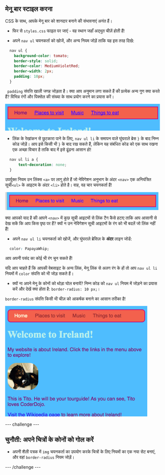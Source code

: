 ## मेनू बार स्टाइल करना

CSS के साथ, आपके मेनू बार को शानदार बनाने की संभावनाएं अनंत हैं।

- फिर से `styles.css` फाइल पर जाएं - वह स्थान जहाँ अद्भुत चीज़ें होती हैं!

- अपने `nav ul` चयनकर्ता को खोजें, और अन्य नियम जोड़ें ताकि यह इस तरह दिखे:

```css
  nav ul {
    background-color: tomato;
    border-style: solid;
    border-color: MediumVioletRed;
    border-width: 2px;
    padding: 10px;
  }
```

` padding` संपत्ति खाली जगह जोड़ता है। क्या आप अनुमान लगा सकते हैं की प्रत्येक अन्य गुण क्या करते हैं? विभिन्न रंगों और पिक्सेल की संख्या के साथ प्रयोग करने का प्रयास करें।

![बॉर्डर और पैडिंग के साथ मेनू बार](images/egMenuBarMoreStyle.png)

- लिंक के रेखांकन से छुटकारा पाने के लिए, `nav ul li` के समापन वाले घुंघराले ब्रेस `}` के बाद निम्न कोड जोड़ें। आप इसे किसी भी `}` के बाद रख सकते हैं, लेकिन यह संबंधित कोड को एक साथ रखना एक अच्छा विचार है ताकि बाद में इसे ढूंढना आसान हो!

```css
  nav ul li a {
      text-decoration: none;
  }
```

उपर्युक्त नियम उन लिंक्स `<a>` पर लागु होते हैं जो नेविगेशन अनुभाग के अंदर `<nav>` एक अनियंत्रित सूची`<ul>` के आइटम के अंदर `<li>` होते है। वाह, वह चार चयनकर्ता हैं!

![रेखांकन के बिना मेनू बार के लिंक](images/egMenuBarNoUnderline.png)

क्या आपको याद है की आपने `<nav>` में कुछ सूची आइटमों से लिंक टैग कैसे हटाए ताकि आप आसानी से देख सकें कि आप किस पृष्ठ पर हैं? क्यों न उन नेविगेशन सूची आइटमों के रंग को भी बदलें जो लिंक नहीं हैं!

- अपने `nav ul li` चयनकर्ता को खोजें, और घुंघराले ब्रेसिज़ के **अंदर** लाइन जोडें:

```css
  color: PapayaWhip;
```

आप अपनी पसंद का कोई भी रंग चुन सकते हैं!

यदि आप चाहते हैं कि आपकी वेबसाइट के अन्य लिंक, मेनू लिंक से अलग रंग के हों तो आप `nav ul li` नियमों में `color` संपत्ति को भी जोड़ सकते हैं।

- क्यों ना अपने मेनू के कोनों को थोड़ा घोल बनायें? निम्न कोड को `nav ul` नियम में जोड़ने का प्रयास करें और देखें क्या होता है: `border-radius: 10 px;`।

`border-radius` संपत्ति किसी भी चीज़ को आकर्षक बनाने का आसान तरीका है!

![मेनू बार और तस्वीर पर गोल कोनों के साथ वेबपेज](images/egMenuBarFullStyles_result.png)

\--- challenge \---

## चुनौती: अपने चित्रों के कोनों को गोल करें

- अपनी शैली पत्रक में `img` चयनकर्ता का उपयोग करके चित्रों के लिए नियमों का एक नया सेट बनाएं, और वहां `border-radius` नियम जोड़ें।

\--- /challenge \---